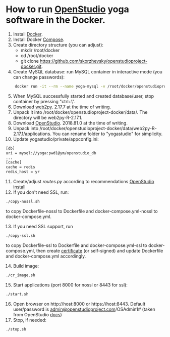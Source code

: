 # How to run [OpenStudio](https://www.openstudioproject.com/) yoga software in the Docker.

 1. Install [Docker](https://docs.docker.com/install/linux/docker-ce/ubuntu/).
 2. Install Docker [Compose](https://docs.docker.com/compose/install/).
 3. Create directory structure (you can adjust):
     * mkdir /root/docker
     * cd /root/docker
     * git clone https://github.com/skorzhevsky/openstudioproject-docker.git.
 4. Create MySQL database: run MySQL container in interactive mode (you can change passwords):
```sh
    docker run -it --rm --name yoga-mysql -v /root/docker/openstudioproject-docker/data/mysql:/var/lib/mysql -e MYSQL_USER=yoga -e MYSQL_PASSWORD=pwd1 -e MYSQL_DATABASE=openstudio_db -e MYSQL_ROOT_PASSWORD=pwd2 mysql:5.7 --character-set-server=utf8mb4 --collation-server=utf8mb4_unicode_ci
```
5. When MySQL successfully started and created database/user, stop container by pressing "ctrl+\\".
6. Download [web2py](https://github.com/web2py/web2py/releases). 2.17.7 at the time of writing.
7. Unpack it into /root/docker/openstudioproject-docker/data/. The directory will be web2py-R-2.17.1.
8. Download [OpenStudio](https://github.com/openstudioproject/openstudio/releases). 2018.81.0 at the time of writing.
9. Unpack into /root/docker/openstudioproject-docker/data/web2py-R-2.17.1/applications. You can rename folder to "yogastudio" for simplicity.
10. Update  yogastudio/private/appconfig.ini:
```sh
[db]
uri = mysql://yoga:pwd1@ym/openstudio_db
...
[cache]
cache = redis
redis_host = yr
``` 
11. Create/adjust *routes.py* according to recommendations [OpenStudio install
](https://openstudio-docs.readthedocs.io/en/latest/installation.html)
12. If you don't need SSL, run:
```sh
./copy-nossl.sh
```
to copy Dockerfile-nossl to Dockerfile and docker-compose.yml-nossl to docker-compose.yml.

13. If you need SSL support, run
```sh
./copy-ssl.sh
```
to copy Dockerfile-ssl to Dockerfile and docker-compose.yml-ssl to docker-compose.yml, then create [certificate](https://letsencrypt.org/) (or self-signed) and update Dockerfile  and docker-compose.yml accordingly. 

14. Build image:
```sh
./cr_image.sh
```
15. Start applications (port 8000 for nossl or 8443 for ssl):
```sh
./start.sh
```
16. Open browser on http://host:8000 or https://host:8443. Default user/password is admin@openstudioproject.com/OSAdmin1# (taken from OpenStudio [docs](https://openstudio-docs.readthedocs.io/en/latest/installation.html))
17. Stop, if needed:
```sh
./stop.sh
```

